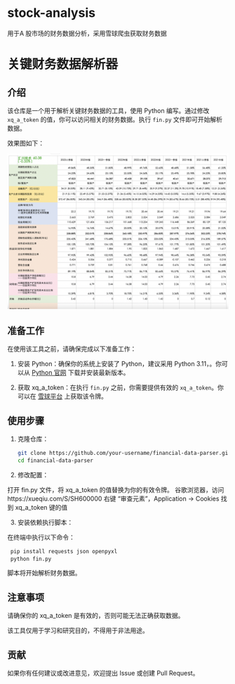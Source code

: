 # stock-analysis
用于A 股市场的财务数据分析，采用雪球爬虫获取财务数据

# 关键财务数据解析器

## 介绍

该仓库是一个用于解析关键财务数据的工具，使用 Python 编写。通过修改 `xq_a_token` 的值，你可以访问相关的财务数据。执行 `fin.py` 文件即可开始解析数据。

效果图如下：

![Example Image](imgs/example.png)


## 准备工作

在使用该工具之前，请确保完成以下准备工作：

1. 安装 Python：确保你的系统上安装了 Python，建议采用 Python 3.11，。你可以从 [Python 官网](https://www.python.org/) 下载并安装最新版本。

2. 获取 xq_a_token：在执行 `fin.py` 之前，你需要提供有效的 `xq_a_token`。你可以在 [雪球平台](https://xueqiu.com) 上获取该令牌。

## 使用步骤

1. 克隆仓库：

   ```bash
   git clone https://github.com/your-username/financial-data-parser.git
   cd financial-data-parser
   ```
   

2. 修改配置：

打开 fin.py 文件，将 xq_a_token 的值替换为你的有效令牌。
谷歌浏览器，访问https://xueqiu.com/S/SH600000
右键 “审查元素”，Application -> Cookies 找到 xq_a_token 键的值

3. 安装依赖执行脚本：

在终端中执行以下命令：

   ```bash
    pip install requests json openpyxl
    python fin.py
   ```
   
脚本将开始解析财务数据。

## 注意事项

请确保你的 xq_a_token 是有效的，否则可能无法正确获取数据。

该工具仅用于学习和研究目的，不得用于非法用途。

## 贡献
如果你有任何建议或改进意见，欢迎提出 Issue 或创建 Pull Request。





